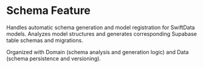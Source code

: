 # Schema Feature

Handles automatic schema generation and model registration for SwiftData models. Analyzes model structures and generates corresponding Supabase table schemas and migrations.

Organized with Domain (schema analysis and generation logic) and Data (schema persistence and versioning).